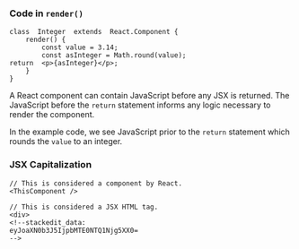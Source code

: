 ### Code in  `render()`
```
class  Integer  extends  React.Component {  
	render() {  
		const value = 3.14;  
		const asInteger = Math.round(value);  
return  <p>{asInteger}</p>;  
	}  
}
```

A React component can contain JavaScript before any JSX is returned. The JavaScript before the  `return`  statement informs any logic necessary to render the component.

In the example code, we see JavaScript prior to the  `return`  statement which rounds the  `value`  to an integer.

### JSX Capitalization
```
// This is considered a component by React.  
<ThisComponent />  
  
// This is considered a JSX HTML tag.  
<div>
<!--stackedit_data:
eyJoaXN0b3J5IjpbMTE0NTQ1Njg5XX0=
-->